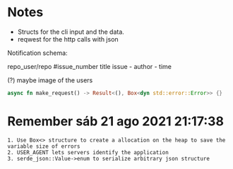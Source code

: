 # Notes

-   Structs for the cli input and the data.
-   reqwest for the http calls with json

Notification schema:

repo_user/repo #issue_number
title issue - author - time

(?) maybe image of the users

```rust
async fn make_request() -> Result<(), Box<dyn std::error::Error>> {}
```

# Remember sáb 21 ago 2021 21:17:38

    1. Use Box<> structure to create a allocation on the heap to save the variable size of errors
    2. USER_AGENT lets servers identify the application
    3. serde_json::Value->enum to serialize arbitrary json structure
